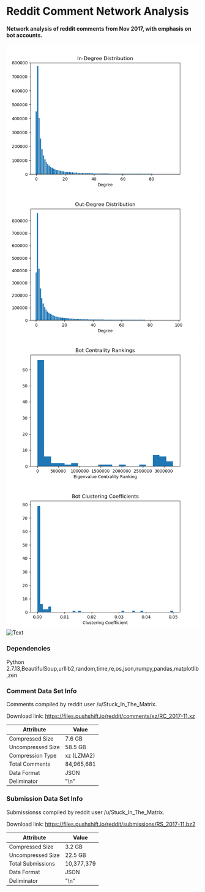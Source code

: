 # Reddit Comment Network Analysis
#### Network analysis of reddit comments from Nov 2017, with emphasis on bot accounts.
![Text](Graphics/InDegreeDist.png)
![Text](Graphics/OutDegreeDist.png)
![Text](Graphics/bot_centrality_rankings.png)
![Text](Graphics/bot_clustering_coefficients.png)
![Text](Graphics/CentralityVsClustering.png)

### Dependencies

Python 2.7.13,BeautifulSoup,urllib2,random,time,re,os,json,numpy,pandas,matplotlib,zen

### Comment Data Set Info

Comments compiled by reddit user /u/Stuck_In_The_Matrix.

Download link: https://files.pushshift.io/reddit/comments/xz/RC_2017-11.xz

| Attribute | Value |
|-------------------|----------|
| Compressed Size | 7.6 GB |
| Uncompressed Size | 58.5 GB |
| Compression Type | xz (LZMA2) |
| Total Comments | 84,965,681 |
| Data Format | JSON |
| Deliminator | "\n" |

### Submission Data Set Info

Submissionss compiled by reddit user /u/Stuck_In_The_Matrix.

Download link: https://files.pushshift.io/reddit/submissions/RS_2017-11.bz2

| Attribute | Value |
|-------------------|----------|
| Compressed Size | 3.2 GB |
| Uncompressed Size | 22.5 GB |
| Total Submissions | 10,377,379 |
| Data Format | JSON |
| Deliminator | "\n" |
